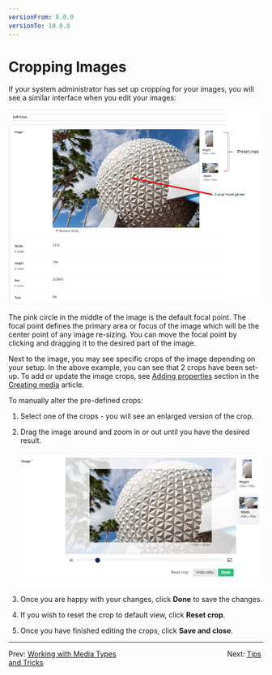 ```yaml
---
versionFrom: 8.0.0
versionTo: 10.0.0
---
```


# Cropping Images

If your system administrator has set up cropping for your images, you will see a similar interface when you edit your images:

![Options for editing images](images/cropping-images-v9.png)

The pink circle in the middle of the image is the default focal point. The focal point defines the primary area or focus of the image which will be the center point of any image re-sizing. You can move the focal point by clicking and dragging it to the desired part of the image.

Next to the image, you may see specific crops of the image depending on your setup. In the above example, you can see that 2 crops have been set-up. To add or update the image crops, see [Adding properties](../../../../02-Grundlagen/Data/Creating-Media/index.md#adding-properties) section in the [Creating media](../../../../02-Grundlagen/Data/Creating-Media/index.md) article.

To manually alter the pre-defined crops:

1. Select one of the crops - you will see an enlarged version of the crop.
2. Drag the image around and zoom in or out until you have the desired result.

    ![Editing a pre-defined crop](images/preset-crops-v9.png)
3. Once you are happy with your changes, click **Done** to save the changes.
4. If you wish to reset the crop to default view, click **Reset crop**.
5. Once you have finished editing the crops, click **Save and close**.

---

Prev: [Working with Media Types](../Working-with-Images-and-Files/index.md) &emsp; &emsp; &emsp; &emsp; &emsp; &emsp; &emsp; &emsp; &emsp; &emsp; &emsp; &emsp; Next: [Tips and Tricks](../../Tips-and-Tricks/index.md)
